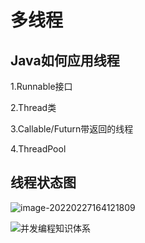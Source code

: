 # 多线程

## Java如何应用线程

1.Runnable接口

2.Thread类

3.Callable/Futurn带返回的线程

4.ThreadPool

## 线程状态图



![image-20220227164121809](https://new-blog-1251602255.cos.ap-shanghai.myqcloud.com/img/image-20220227164121809.png)

![并发编程知识体系](https://new-blog-1251602255.cos.ap-shanghai.myqcloud.com/img/%E5%B9%B6%E5%8F%91%E7%BC%96%E7%A8%8B%E7%9F%A5%E8%AF%86%E4%BD%93%E7%B3%BB.jpg)

